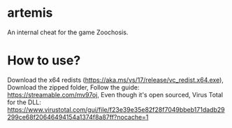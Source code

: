 # artemis
An internal cheat for the game Zoochosis.

# How to use?

Download the x64 redists (https://aka.ms/vs/17/release/vc_redist.x64.exe),
Download the zipped folder,
Follow the guide: https://streamable.com/mv97oj,
Even though it's open sourced, Virus Total for the DLL: https://www.virustotal.com/gui/file/f23e39e35e82f28f7049bbeb171dadb29299ce68f20646494154a1374f8a87ff?nocache=1
